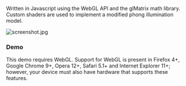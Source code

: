 Written in Javascript using the WebGL API and the glMatrix math library. Custom shaders are used to implement a modified phong illumination model.

![screenshot.jpg](https://bitbucket.org/repo/dMaXz9/images/1232650684-screenshot.jpg)

### Demo ###
This demo requires WebGL. Support for WebGL is present in Firefox 4+, Google Chrome 9+, Opera 12+, Safari 5.1+ and Internet Explorer 11+; however, your device must also have hardware that supports these features.